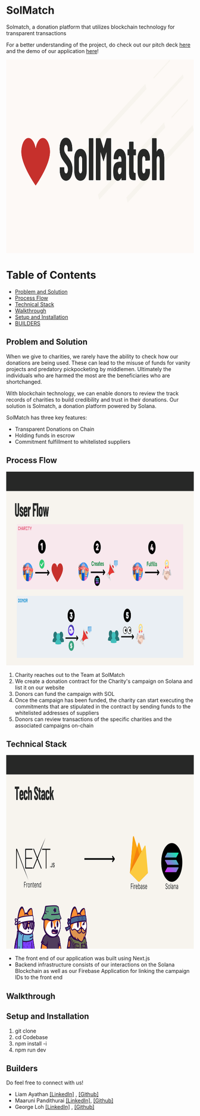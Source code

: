 # SolMatch

Solmatch, a donation platform that utilizes blockchain technology for transparent transactions

For a better understanding of the project, do check out our pitch deck [here](https://www.canva.com/design/DAFxTcSyYbs/yFRElmTAPKkTgo583cFsEg/view?utm_content=DAFxTcSyYbs&utm_campaign=designshare) and the demo of our application [here](https://www.youtube.com/watch?v=Is8OEULcUW0)!

<p align='center'>
<img src="Media/solmatch.png" width="1000" height="520"/>
</p>

# Table of Contents
- [Problem and Solution](#problem-and-solution)
- [Process Flow](#process-flow)
- [Technical Stack](#technical-stack)
- [Walkthrough](#walkthrough)
- [Setup and Installation](#setup-and-installation)
- [BUILDERS](#builders)

## Problem and Solution
When we give to charities, we rarely have the ability to check how our donations are being used. These can lead to the misuse of funds for vanity projects and predatory pickpocketing by middlemen. Ultimately the individuals who are harmed the most are the beneficiaries who are shortchanged. 

With blockchain technology, we can enable donors to review the track records of charities to build credibility and trust in their donations. Our solution is Solmatch, a donation platform powered by Solana.

SolMatch has three key features: 
<ul>
    <li>Transparent Donations on Chain</li>
    <li>Holding funds in escrow</li>
    <li>Commitment fulfillment to whitelisted suppliers</li>
</ul>

## Process Flow
<p align='center'>
<img src="Media/userflow.png" width="1000" height="520"/>
</p>

1. Charity reaches out to the Team at SolMatch
2. We create a donation contract for the Charity's campaign on Solana and list it on our website
3. Donors can fund the campaign with SOL
4. Once the campaign has been funded, the charity can start executing the commitments that are stipulated in the contract by sending funds to the whitelisted addresses of suppliers
5. Donors can review transactions of the specific charities and the associated campaigns on-chain

## Technical Stack
<p align='center'>
<img src="Media/techstack.png" width="1000" height="520"/>
</p>
<ul>
    <li>The front end of our application was built using Next.js</li>
    <li>Backend infrastructure consists of our interactions on the Solana Blockchain as well as our Firebase Application for linking the campaign IDs to the front end</li>
</ul>

## Walkthrough

## Setup and Installation

1. git clone
2. cd Codebase
2. npm install -i
3. npm run dev

## Builders
Do feel free to connect with us!
- Liam Ayathan [[LinkedIn]](https://www.linkedin.com/in/liam-ayathan-046b3816b/) , [[Github]](https://github.com/liam-ayathan)
- Maaruni Pandithurai [[LinkedIn]](https://www.linkedin.com/in/maaruni/), [[Github]](https://github.com/maars202)
- George Loh [[LinkedIn]](https://www.linkedin.com/in/ying-zhe-george-loh-17756a95/) , [[Github]](https://github.com/YZLoh)
